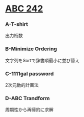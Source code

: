 # [ABC 242](https://atcoder.jp/contests/abc242)
### A-T-shirt
出力桁数
### B-Minimize Ordering
文字列をSortで辞書順最小に並び替え
### C-1111gal password
2次元動的計画法
### D-ABC Trandform
周期性から再帰的に求解
